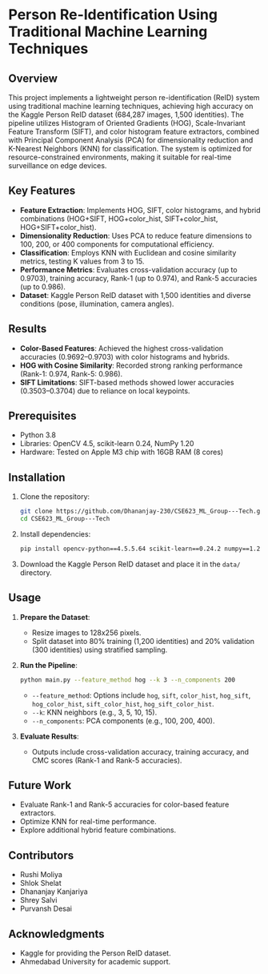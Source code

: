 # Person Re-Identification Using Traditional Machine Learning Techniques

## Overview
This project implements a lightweight person re-identification (ReID) system using traditional machine learning techniques, achieving high accuracy on the Kaggle Person ReID dataset (684,287 images, 1,500 identities). The pipeline utilizes Histogram of Oriented Gradients (HOG), Scale-Invariant Feature Transform (SIFT), and color histogram feature extractors, combined with Principal Component Analysis (PCA) for dimensionality reduction and K-Nearest Neighbors (KNN) for classification. The system is optimized for resource-constrained environments, making it suitable for real-time surveillance on edge devices.

## Key Features
- **Feature Extraction**: Implements HOG, SIFT, color histograms, and hybrid combinations (HOG+SIFT, HOG+color_hist, SIFT+color_hist, HOG+SIFT+color_hist).
- **Dimensionality Reduction**: Uses PCA to reduce feature dimensions to 100, 200, or 400 components for computational efficiency.
- **Classification**: Employs KNN with Euclidean and cosine similarity metrics, testing K values from 3 to 15.
- **Performance Metrics**: Evaluates cross-validation accuracy (up to 0.9703), training accuracy, Rank-1 (up to 0.974), and Rank-5 accuracies (up to 0.986).
- **Dataset**: Kaggle Person ReID dataset with 1,500 identities and diverse conditions (pose, illumination, camera angles).

## Results
- **Color-Based Features**: Achieved the highest cross-validation accuracies (0.9692–0.9703) with color histograms and hybrids.
- **HOG with Cosine Similarity**: Recorded strong ranking performance (Rank-1: 0.974, Rank-5: 0.986).
- **SIFT Limitations**: SIFT-based methods showed lower accuracies (0.3503–0.3704) due to reliance on local keypoints.

## Prerequisites
- Python 3.8
- Libraries: OpenCV 4.5, scikit-learn 0.24, NumPy 1.20
- Hardware: Tested on Apple M3 chip with 16GB RAM (8 cores)

## Installation
1. Clone the repository:
   ```bash
   git clone https://github.com/Dhananjay-230/CSE623_ML_Group---Tech.git
   cd CSE623_ML_Group---Tech
   ```
2. Install dependencies:
   ```bash
   pip install opencv-python==4.5.5.64 scikit-learn==0.24.2 numpy==1.20.3
   ```
3. Download the Kaggle Person ReID dataset and place it in the `data/` directory.

## Usage
1. **Prepare the Dataset**:
   - Resize images to 128x256 pixels.
   - Split dataset into 80% training (1,200 identities) and 20% validation (300 identities) using stratified sampling.

2. **Run the Pipeline**:
   ```bash
   python main.py --feature_method hog --k 3 --n_components 200
   ```
   - `--feature_method`: Options include `hog`, `sift`, `color_hist`, `hog_sift`, `hog_color_hist`, `sift_color_hist`, `hog_sift_color_hist`.
   - `--k`: KNN neighbors (e.g., 3, 5, 10, 15).
   - `--n_components`: PCA components (e.g., 100, 200, 400).

3. **Evaluate Results**:
   - Outputs include cross-validation accuracy, training accuracy, and CMC scores (Rank-1 and Rank-5 accuracies).

## Future Work
- Evaluate Rank-1 and Rank-5 accuracies for color-based feature extractors.
- Optimize KNN for real-time performance.
- Explore additional hybrid feature combinations.

## Contributors
- Rushi Moliya
- Shlok Shelat
- Dhananjay Kanjariya
- Shrey Salvi
- Purvansh Desai

## Acknowledgments
- Kaggle for providing the Person ReID dataset.
- Ahmedabad University for academic support.
